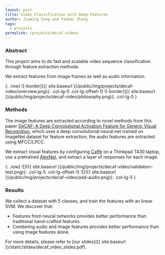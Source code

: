 ```yaml
---
layout: post
title: Video Classification with Deep Features
author: Jiaming Song and Yankai Zhang
tags:
  - projects
permalink: /projects/decaf-video/
---
```


### Abstract

This project aims to do fast and scalable video sequence classification through feature extraction methods.

We extract features from image frames as well as audio information.

{: .row}
![-border]({{ site.baseurl }}/public/img/projects/decaf-video/overview.png){: .col-lg-5 .col-lg-offset-1}
![-border]({{ site.baseurl }}/public/img/projects/decaf-video/philosophy.png){: .col-lg-5 }

### Methods

The image features are extracted according to novel methods
from this paper
[DeCAF: A Deep Convolutional Activation Feature for Generic Visual Recognition](http://arxiv.org/pdf/1310.1531v1.pdf),
which uses a deep convolutional neural net trained on ImageNet dataset for feature extraction;
the audio features are extracted using MFCC/LPCC.

We extract visual features by configuring [Caffe](http://caffe.berkeleyvision.org/)
on a Thinkpad T430 laptop, use a pretrained
[AlexNet](http://www.cs.toronto.edu/~fritz/absps/imagenet.pdf), and extract a layer of
responses for each image.

{: .row}
![]({{ site.baseurl }}/public/img/projects/decaf-video/validation-test.png){: .col-lg-5 .col-lg-offset-1}
![]({{ site.baseurl }}/public/img/projects/decaf-video/add-audio.png){: .col-lg-5 }

### Results
We collect a dataset with 5 classes, and train the features with an linear SVM. We discover that:

- Features from neural networks provides better performance than traditional hand-crafted features.
- Combining audio and image features provides better performance than using image features alone.

For more details, please refer to [our slides]({{ site.baseurl }}/static/slides/decaf_video_slides.pdf).